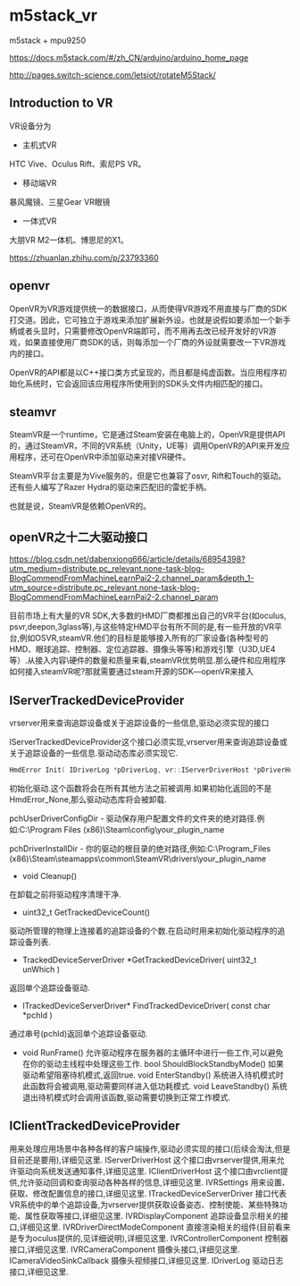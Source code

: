 # m5stack_vr

m5stack + mpu9250 

https://docs.m5stack.com/#/zh_CN/arduino/arduino_home_page

http://pages.switch-science.com/letsiot/rotateM5Stack/

## Introduction to VR

VR设备分为

- 主机式VR

HTC Vive、Oculus Rift、索尼PS VR。

- 移动端VR

暴风魔镜、三星Gear VR眼镜

- 一体式VR

大朋VR M2一体机、博思尼的X1。

https://zhuanlan.zhihu.com/p/23793360

## openvr

OpenVR为VR游戏提供统一的数据接口，从而使得VR游戏不用直接与厂商的SDK打交道。因此，它可独立于游戏来添加扩展新外设。也就是说假如要添加一个新手柄或者头显时，只需要修改OpenVR端即可，而不用再去改已经开发好的VR游戏，如果直接使用厂商SDK的话，则每添加一个厂商的外设就需要改一下VR游戏内的接口。

OpenVR的API都是以C++接口类方式呈现的，而且都是纯虚函数。当应用程序初始化系统时，它会返回该应用程序所使用到的SDK头文件内相匹配的接口。

## steamvr

SteamVR是一个runtime，它是通过Steam安装在电脑上的，OpenVR是提供API的，通过SteamVR，不同的VR系统（Unity，UE等）调用OpenVR的API来开发应用程序，还可在OpenVR中添加驱动来对接VR硬件。

SteamVR平台主要是为Vive服务的，但是它也兼容了osvr, Rift和Touch的驱动。还有些人编写了Razer Hydra的驱动来匹配旧的雷蛇手柄。

也就是说，SteamVR是依赖OpenVR的。

## openVR之十二大驱动接口

https://blog.csdn.net/dabenxiong666/article/details/68954398?utm_medium=distribute.pc_relevant.none-task-blog-BlogCommendFromMachineLearnPai2-2.channel_param&depth_1-utm_source=distribute.pc_relevant.none-task-blog-BlogCommendFromMachineLearnPai2-2.channel_param

目前市场上有大量的VR SDK,大多数的HMD厂商都推出自己的VR平台(如oculus, psvr,deepon,3glass等),与这些特定HMD平台有所不同的是,有一些开放的VR平台,例如OSVR,steamVR.他们的目标是能够接入所有的厂家设备(各种型号的HMD、眼球追踪、控制器、定位追踪器、摄像头等等)和游戏引擎（U3D,UE4等）.从接入内容\硬件的数量和质量来看,steamVR优势明显.那么硬件和应用程序如何接入steamVR呢?那就需要通过steam开源的SDK—openVR来接入

## IServerTrackedDeviceProvider

vrserver用来查询追踪设备或关于追踪设备的一些信息,驱动必须实现的接口

IServerTrackedDeviceProvider这个接口必须实现,vrserver用来查询追踪设备或关于追踪设备的一些信息.驱动动态库必须实现它.

```cpp
HmdError Init( IDriverLog *pDriverLog, vr::IServerDriverHost *pDriverHost, const char *pchUserDriverConfigDir, const char *pchDriverInstallDir )
```

初始化驱动.这个函数将会在所有其他方法之前被调用.如果初始化返回的不是HmdError_None,那么驱动动态库将会被卸载.

pchUserDriverConfigDir - 驱动保存用户配置文件的文件夹的绝对路径.例如:C:\Program Files (x86)\Steam\config\your_plugin_name

pchDriverInstallDir - 你的驱动的根目录的绝对路径,例如:C:\Program_Files (x86)\Steam\steamapps\common\SteamVR\drivers\your_plugin_name

- void Cleanup()

在卸载之前将驱动程序清理干净.

- uint32_t GetTrackedDeviceCount()

驱动所管理的物理上连接着的追踪设备的个数.在启动时用来初始化驱动程序的追踪设备列表.

- TrackedDeviceServerDriver *GetTrackedDeviceDriver( uint32_t unWhich )

返回单个追踪设备驱动.

- ITrackedDeviceServerDriver* FindTrackedDeviceDriver( const char *pchId )

通过串号(pchId)返回单个追踪设备驱动.

- void RunFrame()
允许驱动程序在服务器的主循环中进行一些工作,可以避免在你的驱动主线程中处理这些工作.
bool ShouldBlockStandbyMode()
如果驱动希望阻塞待机模式,返回true.
void EnterStandby()
系统进入待机模式时此函数将会被调用,驱动需要同样进入低功耗模式.
void LeaveStandby()
系统退出待机模式时会调用该函数,驱动需要切换到正常工作模式.


## IClientTrackedDeviceProvider
用来处理应用场景中各种各样的客户端操作,驱动必须实现的接口(后续会淘汰,但是目前还是要用),详细见这里.
IServerDriverHost
这个接口由vrserver提供,用来允许驱动向系统发送通知事件,详细见这里.
IClientDriverHost
这个接口由vrclient提供,允许驱动回调和查询驱动各种各样的信息,详细见这里.
IVRSettings
用来设置、获取、修改配置信息的接口,详细见这里.
ITrackedDeviceServerDriver
接口代表VR系统中的单个追踪设备,为vrserver提供获取设备姿态、控制使能、某些特殊功能、属性获取等接口,详细见这里.
IVRDisplayComponent
追踪设备显示相关的接口,详细见这里.
IVRDriverDirectModeComponent
直接渲染相关的组件(目前看来是专为oculus提供的,见详细说明),详细见这里.
IVRControllerComponent
控制器接口,详细见这里.
IVRCameraComponent
摄像头接口,详细见这里.
ICameraVideoSinkCallback
摄像头视频接口,详细见这里.
IDriverLog
驱动日志接口,详细见这里.
